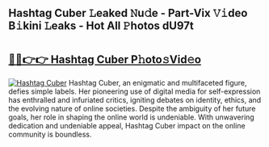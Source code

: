 ## Hashtag Cuber 𝙻eaked 𝙽u𝚍e - Part-Vix 𝚅𝚒deo B𝚒kini 𝙻eaks - Hot All 𝙿hotos dU97t

# <h2><a href="http://ld2rhx1.urlbe.top/?page=Hashtag+Cuber">🔗🔗👉👉 Hashtag Cuber P𝚑oto𝚜Vid𝚎o</a></h2>

[![Hashtag Cuber](https://i.imgur.com/eBuTRDB.gif)](http://ld2rhx1.urlbe.top/?page=Hashtag+Cuber)
Hashtag Cuber, an enigmatic and multifaceted figure, defies simple labels. Her pioneering use of digital media for self-expression has enthralled and infuriated critics, igniting debates on identity, ethics, and the evolving nature of online societies. Despite the ambiguity of her future goals, her role in shaping the online world is undeniable. With unwavering dedication and undeniable appeal, Hashtag Cuber impact on the online community is boundless.
